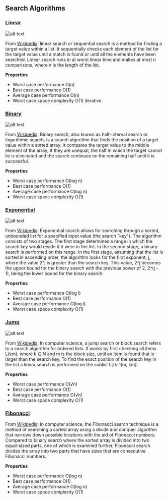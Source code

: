 ## Search Algorithms

### [Linear](./linear_search.rs)
![alt text][linear-image]

From [Wikipedia][linear-wiki]: linear search or sequential search is a method for finding a target value within a list. It sequentially checks each element of the list for the target value until a match is found or until all the elements have been searched.
  Linear search runs in at worst linear time and makes at most n comparisons, where n is the length of the list.

__Properties__
* Worst case performance	O(n)
* Best case performance	O(1)
* Average case performance	O(n)
* Worst case space complexity	O(1) iterative

### [Binary](./binary_search.rs)
![alt text][binary-image]

From [Wikipedia][binary-wiki]: Binary search, also known as half-interval search or logarithmic search, is a search algorithm that finds the position of a target value within a sorted array. It compares the target value to the middle element of the array; if they are unequal, the half in which the target cannot lie is eliminated and the search continues on the remaining half until it is successful.

__Properties__
* Worst case performance	O(log n)
* Best case performance	O(1)
* Average case performance	O(log n)
* Worst case space complexity	O(1) 

### [Exponential](./exponential_search.rs)
![alt text][exponential-image]

From [Wikipedia][exponential-wiki]: Exponential search allows for searching through a sorted, unbounded list for a specified input value (the search "key"). The algorithm consists of two stages. The first stage determines a range in which the search key would reside if it were in the list. In the second stage, a binary search is performed on this range. In the first stage, assuming that the list is sorted in ascending order, the algorithm looks for the first exponent, j, where the value 2^j is greater than the search key. This value, 2^j becomes the upper bound for the binary search with the previous power of 2, 2^(j - 1), being the lower bound for the binary search.

__Properties__
* Worst case performance O(log i)
* Best case performance O(1)
* Average case performance O(log i)
* Worst case space complexity O(1)

### [Jump](./jump_search.rs)
![alt text][jump-image]

From [Wikipedia][jump-wiki]: In computer science, a jump search or block search refers to a search algorithm for ordered lists. It works by first checking all items L(km), where k ∈ N and m is the block size, until an item is found that is larger than the search key. To find the exact position of the search key in the list a linear search is performed on the sublist L[(k-1)m, km].

__Properties__
* Worst case performance O(√n)
* Best case performance O(1)
* Average case performance O(√n)
* Worst case space complexity O(1)

### [Fibonacci](./fibonacci_search.rs)

From [Wikipedia][fibonacci-wiki]: In computer science, the Fibonacci search technique is a method of searching a sorted array using a divide and conquer algorithm that narrows down possible locations with the aid of Fibonacci numbers. Compared to binary search where the sorted array is divided into two equal-sized parts, one of which is examined further, Fibonacci search divides the array into two parts that have sizes that are consecutive Fibonacci numbers.

__Properties__
* Worst case performance O(log n)
* Best case performance O(1)
* Average case performance O(log n)
* Worst case space complexity O(1)

[linear-wiki]: https://en.wikipedia.org/wiki/Linear_search
[linear-image]: http://www.tutorialspoint.com/data_structures_algorithms/images/linear_search.gif

[binary-wiki]: https://en.wikipedia.org/wiki/Binary_search_algorithm
[binary-image]: https://upload.wikimedia.org/wikipedia/commons/f/f7/Binary_search_into_array.png

[exponential-wiki]: https://en.wikipedia.org/wiki/Exponential_search
[exponential-image]: https://upload.wikimedia.org/wikipedia/commons/4/45/Exponential_search.svg

[jump-wiki]: https://en.wikipedia.org/wiki/Jump_search
[jump-image]: https://static.studytonight.com/data-structures/images/Jump%20Search%20technique.PNG

[fibonacci-wiki]: https://en.wikipedia.org/wiki/Fibonacci_search_technique
